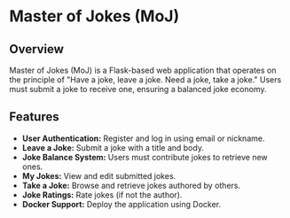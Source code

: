 # Master of Jokes (MoJ)  

## Overview  
Master of Jokes (MoJ) is a Flask-based web application that operates on the principle of "Have a joke, leave a joke. Need a joke, take a joke." Users must submit a joke to receive one, ensuring a balanced joke economy.  

## Features  
- **User Authentication:** Register and log in using email or nickname.  
- **Leave a Joke:** Submit a joke with a title and body.  
- **Joke Balance System:** Users must contribute jokes to retrieve new ones.  
- **My Jokes:** View and edit submitted jokes.  
- **Take a Joke:** Browse and retrieve jokes authored by others.  
- **Joke Ratings:** Rate jokes (if not the author).  
- **Docker Support:** Deploy the application using Docker.  

